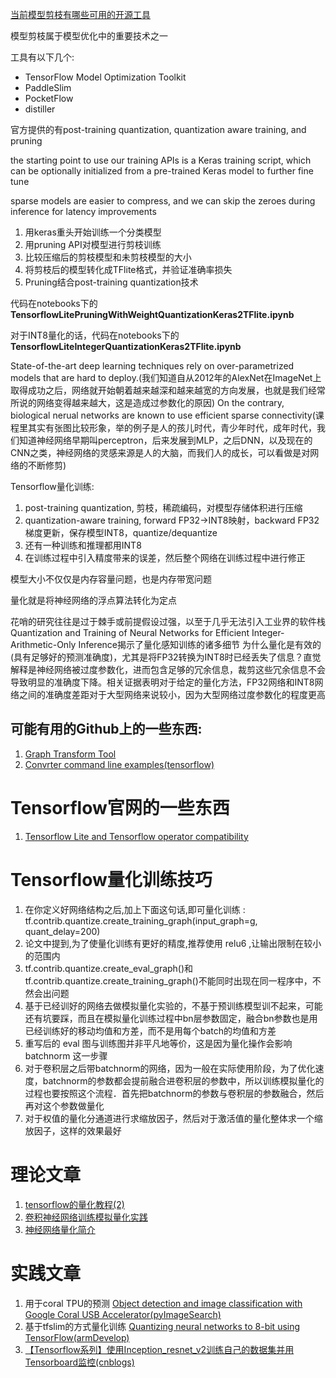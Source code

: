 [当前模型剪枝有哪些可用的开源工具](https://zhuanlan.zhihu.com/p/97451755)

模型剪枝属于模型优化中的重要技术之一

工具有以下几个:

+ TensorFlow Model Optimization Toolkit
+ PaddleSlim
+ PocketFlow
+ distiller

官方提供的有post-training quantization, quantization aware training, and pruning

the starting point to use our training APIs is a Keras training script, which can be optionally initialized from a pre-trained Keras model to further fine tune

sparse models are easier to compress, and we can skip the zeroes during inference for latency improvements



1. 用keras重头开始训练一个分类模型
2. 用pruning API对模型进行剪枝训练
3. 比较压缩后的剪枝模型和未剪枝模型的大小
4. 将剪枝后的模型转化成TFlite格式，并验证准确率损失
5. Pruning结合post-training quantization技术

代码在notebooks下的**TensorflowLitePruningWithWeightQuantizationKeras2TFlite.ipynb**

对于INT8量化的话，代码在notebooks下的**TensorflowLiteIntegerQuantizationKeras2TFlite.ipynb**



State-of-the-art deep learning techniques rely on over-parametrized models that are hard to deploy.(我们知道自从2012年的AlexNet在ImageNet上取得成功之后，网络就开始朝着越来越深和越来越宽的方向发展，也就是我们经常所说的网络变得越来越大，这是造成过参数化的原因) On the contrary, biological nerual networks are known to use efficient sparse connectivity(课程里其实有张图比较形象，举的例子是人的孩儿时代，青少年时代，成年时代，我们知道神经网络早期叫perceptron，后来发展到MLP，之后DNN，以及现在的CNN之类，神经网络的灵感来源是人的大脑，而我们人的成长，可以看做是对网络的不断修剪)



Tensorflow量化训练:

1. post-training quantization, 剪枝，稀疏编码，对模型存储体积进行压缩
2. quantization-aware training, forward FP32->INT8映射，backward FP32梯度更新，保存模型INT8，quantize/dequantize
3. 还有一种训练和推理都用INT8
4. 在训练过程中引入精度带来的误差，然后整个网络在训练过程中进行修正

模型大小不仅仅是内存容量问题，也是内存带宽问题

量化就是将神经网络的浮点算法转化为定点



花哨的研究往往是过于棘手或前提假设过强，以至于几乎无法引入工业界的软件栈
Quantization and Training of Neural Networks for Efficient Integer-Arithmetic-Only Inference揭示了量化感知训练的诸多细节
为什么量化是有效的(具有足够好的预测准确度)，尤其是将FP32转换为INT8时已经丢失了信息？直觉解释是神经网络被过度参数化，进而包含足够的冗余信息，裁剪这些冗余信息不会导致明显的准确度下降。相关证据表明对于给定的量化方法，FP32网络和INT8网络之间的准确度差距对于大型网络来说较小，因为大型网络过度参数化的程度更高

## 可能有用的Github上的一些东西:

1. [Graph Transform Tool](https://github.com/tensorflow/tensorflow/blob/master/tensorflow/tools/graph_transforms/README.md)
2. [Convrter command line examples(tensorflow)](https://www.tensorflow.org/lite/convert/cmdline_examples)

# Tensorflow官网的一些东西

1. [Tensorflow Lite and Tensorflow operator compatibility](https://www.tensorflow.org/lite/guide/ops_compatibility)

# Tensorflow量化训练技巧

1. 在你定义好网络结构之后,加上下面这句话,即可量化训练 :
   tf.contrib.quantize.create_training_graph(input_graph=g, quant_delay=200)
2. 论文中提到,为了使量化训练有更好的精度,推荐使用 relu6 ,让输出限制在较小的范围内
3. tf.contrib.quantize.create_eval_graph()和tf.contrib.quantize.create_training_graph()不能同时出现在同一程序中，不然会出问题
4. 基于已经训好的网络去做模拟量化实验的，不基于预训练模型训不起来，可能还有坑要踩，而且在模拟量化训练过程中bn层参数固定，融合bn参数也是用已经训练好的移动均值和方差，而不是用每个batch的均值和方差
5. 重写后的 eval 图与训练图并非平凡地等价，这是因为量化操作会影响 batchnorm 这一步骤
6. 对于卷积层之后带batchnorm的网络，因为一般在实际使用阶段，为了优化速度，batchnorm的参数都会提前融合进卷积层的参数中，所以训练模拟量化的过程也要按照这个流程．首先把batchnorm的参数与卷积层的参数融合，然后再对这个参数做量化
7. 对于权值的量化分通道进行求缩放因子，然后对于激活值的量化整体求一个缩放因子，这样的效果最好

# 理论文章

1. [tensorflow的量化教程(2)](https://blog.csdn.net/u012101561/article/details/86321621)
2. [卷积神经网络训练模拟量化实践](https://my.oschina.net/Ldpe2G/blog/3000810)
3. [神经网络量化简介](https://jackwish.net/neural-network-quantization-introduction-chn.html)

# 实践文章

1. 用于coral TPU的预测 [Object detection and image classification with Google Coral USB Accelerator(pyImageSearch)](https://www.pyimagesearch.com/2019/05/13/object-detection-and-image-classification-with-google-coral-usb-accelerator/)
2. 基于tfslim的方式量化训练 [Quantizing neural networks to 8-bit using TensorFlow(armDevelop)](https://developer.arm.com/solutions/machine-learning-on-arm/developer-material/how-to-guides/quantizing-neural-networks-to-8-bit-using-tensorflow)
3. [【Tensorflow系列】使用Inception_resnet_v2训练自己的数据集并用Tensorboard监控(cnblogs)](https://www.cnblogs.com/andre-ma/p/8458172.html)

